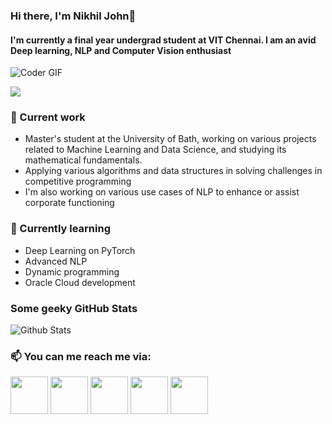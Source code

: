### Hi there, I'm Nikhil John👋

<!--
**nikjohn7/nikjohn7** is a ✨ _special_ ✨ repository because its `README.md` (this file) appears on your GitHub profile.

Here are some ideas to get you started:


- 🔭 I’m currently working on ...
- 🌱 I’m currently learning ...
- 👯 I’m looking to collaborate on ...
- 🤔 I’m looking for help with ...
- 💬 Ask me about ...
- 📫 How to reach me: ...
- 😄 Pronouns: ...
- ⚡ Fun fact: ...
-->

#### I'm currently a final year undergrad student at VIT Chennai. I am an avid Deep learning, NLP and Computer Vision enthusiast

<img src="https://media.giphy.com/media/ZVik7pBtu9dNS/giphy.gif" alt="Coder GIF">

![](https://komarev.com/ghpvc/?username=nikjohn7&style=plastic&color=brightgreen)

### 🔭 Current work
- Master's student at the University of Bath, working on various projects related to Machine Learning and Data Science, and studying its  mathematical fundamentals.
- Applying various algorithms and data structures in solving challenges in competitive programming
- I'm also working on various use cases of NLP to enhance or assist corporate functioning

### 🌱 Currently learning
- Deep Learning on PyTorch
- Advanced NLP
- Dynamic programming
- Oracle Cloud development 

### Some geeky GitHub Stats
![Github Stats](https://github-readme-stats.vercel.app/api?username=nikjohn7&count_private=true&show_icons=true&include_all_commits=true)<br/>

### 📫 You can me reach me via:
[<img src="https://pbs.twimg.com/profile_images/1146317507/twitter_400x400.png" width="60" height="60"/>](https://www.kaggle.com/nikhiljohnk)
[<img src="https://assets.pcmag.com/media/images/387503-linkedin-logo.jpg?thumb=y&width=275&height=275" width="60" height="60"/>](https://www.linkedin.com/in/nikhilthomasjohn/)
[<img src="http://martinliebermandotcom.files.wordpress.com/2013/03/twitter_logo.jpg" width="60" height="60"/>](https://twitter.com/nik_john7)
[<img src="https://aadityapurani.files.wordpress.com/2015/09/hackerrank-logo.jpg" width="60" height="60"/>](https://www.hackerrank.com/nikhil_john)
[<img src="https://webdirector-blog.com/media/leetocode_logo.jpg" width="60" height="60"/>](https://leetcode.com/nikhil_john/)
